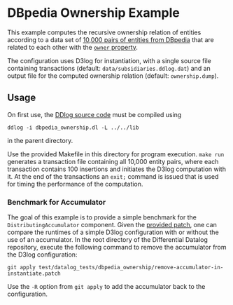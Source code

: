 # DBpedia Ownership Example
This example computes the recursive ownership relation of entities according
to a data set of [10,000 pairs of entities from DBpedia](./data/dbpedia_ownership.csv)
that are related to each other with the [`owner` property](http://dbpedia.org/ontology/owner).

The configuration uses D3log for instantiation, with a single source file containing 
transactions (default: `data/subsidiaries.ddlog.dat`) and an output file for the 
computed ownership relation (default: `ownership.dump`).

## Usage
On first use, the [DDlog source code](../dbpedia_ownership.dl) must be compiled using 
```shell script
ddlog -i dbpedia_ownership.dl -L ../../lib
```
in the parent directory.

Use the provided Makefile in this directory for program execution. `make run` generates 
a transaction file containing all 10,000 entity pairs, where each transaction
contains 100 insertions and initiates the D3log computation with it.
At the end of the transactions an `exit;` command is issued that is used for timing the 
performance of the computation.

### Benchmark for Accumulator
The goal of this example is to provide a simple benchmark for the `DistributingAccumulator` 
component. Given the [provided patch](remove-accumulator-in-instantiate.patch), one can compare
the runtimes of a simple D3log configuration with or without the use of an accumulator.
In the root directory of the Differential Datalog repository, execute the following command
to remove the accumulator from the D3log configuration:
```shell script
git apply test/datalog_tests/dbpedia_ownership/remove-accumulator-in-instantiate.patch
```
Use the `-R` option from `git apply` to add the accumulator back to the configuration.